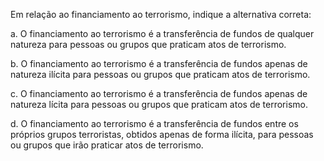 Em relação ao financiamento ao terrorismo, indique a alternativa correta:


a.
O financiamento ao terrorismo é a transferência de fundos de qualquer natureza para pessoas ou grupos que praticam atos de terrorismo. 


b.
O financiamento ao terrorismo é a transferência de fundos apenas de natureza ilícita para pessoas ou grupos que praticam atos de terrorismo. 


c.
O financiamento ao terrorismo é a transferência de fundos apenas de natureza lícita para pessoas ou grupos que praticam atos de terrorismo. 


d.
O financiamento ao terrorismo é a transferência de fundos entre os próprios grupos terroristas, obtidos apenas de forma ilícita, para pessoas ou grupos que irão praticar atos de terrorismo. 

 
